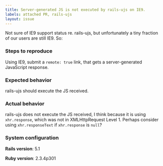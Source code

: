 ```yaml
---
title: Server-generated JS is not executed by rails-ujs on IE9.
labels: attached PR, rails-ujs
layout: issue
---
```


Not sure of IE9 support status re. rails-ujs, but unfortunately a tiny fraction of our users are still IE9. So:

### Steps to reproduce

Using IE9, submit a `remote: true` link, that gets a server-generated JavaScript response.

### Expected behavior

rails-ujs should execute the JS received.

### Actual behavior

rails-ujs does not execute the JS received, I think because it is using `xhr.response`, which was not in XMLHttpRequest Level 1.
Perhaps consider using `xhr.responseText` if `xhr.response` is `null`?

### System configuration
**Rails version**: 5.1

**Ruby version**: 2.3.4p301



